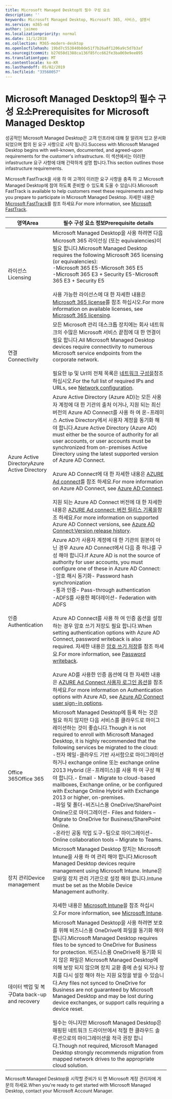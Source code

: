 ```yaml
---
title: Microsoft Managed Desktop의 필수 구성 요소
description: ''
keywords: Microsoft Managed Desktop, Microsoft 365, 서비스, 설명서
ms.service: m365-md
author: jaimeo
ms.localizationpriority: normal
ms.date: 11/1/2018
ms.collection: M365-modern-desktop
ms.openlocfilehash: 19bd7c553840b0de51f7b26a8f1206a9c5d7b3af
ms.sourcegitcommit: b27650d1388ca136f85fcc662fe3ba069e9ee895
ms.translationtype: MT
ms.contentlocale: ko-KR
ms.lasthandoff: 05/02/2019
ms.locfileid: "33560057"
---
```

# <a name="prerequisites-for-microsoft-managed-desktop"></a><span data-ttu-id="9e57f-103">Microsoft Managed Desktop의 필수 구성 요소</span><span class="sxs-lookup"><span data-stu-id="9e57f-103">Prerequisites for Microsoft Managed Desktop</span></span>

<!--This topic is the target for a "Learn more" link in the Admin Portal (aka.ms/prereq-azure); do not delete.-->
<!--from Prerequisites -->

<span data-ttu-id="9e57f-104">성공적인 Microsoft Managed Desktop은 고객 인프라에 대해 잘 알려져 있고 문서화 되었으며 합의 된 요구 사항으로 시작 됩니다.</span><span class="sxs-lookup"><span data-stu-id="9e57f-104">Success with Microsoft Managed Desktop begins with well-known, documented, and agreed-upon requirements for the customer's infrastructure.</span></span> <span data-ttu-id="9e57f-105">이 섹션에서는 이러한 infastructure 요구 사항에 대해 간략하게 설명 합니다.</span><span class="sxs-lookup"><span data-stu-id="9e57f-105">This section outlines those infastructure requirements.</span></span> 

<span data-ttu-id="9e57f-106">Microsoft FastTrack을 사용 하 여 고객이 이러한 요구 사항을 충족 하 고 Microsoft Managed Desktop에 참여 하도록 준비할 수 있도록 도울 수 있습니다.</span><span class="sxs-lookup"><span data-stu-id="9e57f-106">Microsoft FastTrack is available to help customers meet these requirements and help you prepare to participate in Microsoft Managed Desktop.</span></span> <span data-ttu-id="9e57f-107">자세한 내용은 [Microsoft FastTrack](https://fasttrack.microsoft.com/about)를 참조 하세요.</span><span class="sxs-lookup"><span data-stu-id="9e57f-107">For more information, see [Microsoft FastTrack](https://fasttrack.microsoft.com/about).</span></span> 

<span data-ttu-id="9e57f-108">영역</span><span class="sxs-lookup"><span data-stu-id="9e57f-108">Area</span></span> | <span data-ttu-id="9e57f-109">필수 구성 요소 정보</span><span class="sxs-lookup"><span data-stu-id="9e57f-109">Prerequisite details</span></span>
--- | ---
<span data-ttu-id="9e57f-110">라이선스</span><span class="sxs-lookup"><span data-stu-id="9e57f-110">Licensing</span></span> |<span data-ttu-id="9e57f-111">Microsoft Managed Desktop을 사용 하려면 다음 Microsoft 365 라이선싱 (또는 equivalencies)이 필요 합니다.</span><span class="sxs-lookup"><span data-stu-id="9e57f-111">Microsoft Managed Desktop requires the following Microsoft 365 licensing (or equivalencies):</span></span><br><span data-ttu-id="9e57f-112">-Microsoft 365 E5</span><span class="sxs-lookup"><span data-stu-id="9e57f-112">-Microsoft 365 E5</span></span><br><span data-ttu-id="9e57f-113">-Microsoft 365 E3 + Security E5</span><span class="sxs-lookup"><span data-stu-id="9e57f-113">-Microsoft 365 E3 + Security E5</span></span><br><br><span data-ttu-id="9e57f-114">사용 가능한 라이선스에 대 한 자세한 내용은 [Microsoft 365 license](https://www.microsoft.com/microsoft-365/compare-all-microsoft-365-plans)를 참조 하십시오.</span><span class="sxs-lookup"><span data-stu-id="9e57f-114">For more information on available licenses, see [Microsoft 365 licensing](https://www.microsoft.com/microsoft-365/compare-all-microsoft-365-plans).</span></span>
<span data-ttu-id="9e57f-115">연결</span><span class="sxs-lookup"><span data-stu-id="9e57f-115">Connectivity</span></span> |  <span data-ttu-id="9e57f-116">모든 Microsoft 관리 데스크톱 장치에는 회사 네트워크의 수많은 Microsoft 서비스 끝점에 대 한 연결이 필요 합니다.</span><span class="sxs-lookup"><span data-stu-id="9e57f-116">All Microsoft Managed Desktop devices require connectivity to numerous Microsoft service endpoints from the corporate network.</span></span><br><br><span data-ttu-id="9e57f-117">필요한 Ip 및 Url의 전체 목록은 [네트워크 구성을](../get-ready/network.md)참조 하십시오.</span><span class="sxs-lookup"><span data-stu-id="9e57f-117">For the full list of required IPs and URLs, see [Network configuration](../get-ready/network.md).</span></span> 
<span data-ttu-id="9e57f-118">Azure Active Directory</span><span class="sxs-lookup"><span data-stu-id="9e57f-118">Azure Active Directory</span></span> |    <span data-ttu-id="9e57f-119">Azure Active Directory (Azure AD)는 모든 사용자 계정에 대 한 기관의 출처 이거나, 지원 되는 최신 버전의 Azure AD Connect를 사용 하 여 온-프레미스 Active Directory에서 사용자 계정을 동기화 해야 합니다.</span><span class="sxs-lookup"><span data-stu-id="9e57f-119">Azure Active Directory (Azure AD) must either be the source of authority for all user accounts, or user accounts must be synchronized from on-premises Active Directory using the latest supported version of Azure AD Connect.</span></span><br><br><span data-ttu-id="9e57f-120">Azure AD Connect에 대 한 자세한 내용은 [AZURE Ad connect](https://docs.microsoft.com/azure/active-directory/hybrid/whatis-azure-ad-connect)를 참조 하세요.</span><span class="sxs-lookup"><span data-stu-id="9e57f-120">For more information on Azure AD Connect, see [Azure AD Connect](https://docs.microsoft.com/azure/active-directory/hybrid/whatis-azure-ad-connect).</span></span><br><br><span data-ttu-id="9e57f-121">지원 되는 Azure AD Connect 버전에 대 한 자세한 내용은 [AZURE Ad connect: 버전 릴리스 기록을](https://docs.microsoft.com/azure/active-directory/hybrid/reference-connect-version-history)참조 하세요.</span><span class="sxs-lookup"><span data-stu-id="9e57f-121">For more information on supported Azure AD Connect versions, see [Azure AD Connect:Version release history](https://docs.microsoft.com/azure/active-directory/hybrid/reference-connect-version-history).</span></span>
<span data-ttu-id="9e57f-122">인증</span><span class="sxs-lookup"><span data-stu-id="9e57f-122">Authentication</span></span> |    <span data-ttu-id="9e57f-123">Azure AD가 사용자 계정에 대 한 기관의 원본이 아닌 경우 Azure AD Connect에서 다음 중 하나를 구성 해야 합니다.</span><span class="sxs-lookup"><span data-stu-id="9e57f-123">If Azure AD is not the source of authority for user accounts, you must configure one of these in Azure AD Connect:</span></span><br><span data-ttu-id="9e57f-124">-암호 해시 동기화</span><span class="sxs-lookup"><span data-stu-id="9e57f-124">- Password hash synchronization</span></span><br><span data-ttu-id="9e57f-125">-통과 인증</span><span class="sxs-lookup"><span data-stu-id="9e57f-125">- Pass-through authentication</span></span><br><span data-ttu-id="9e57f-126">-ADFS를 사용한 페더레이션</span><span class="sxs-lookup"><span data-stu-id="9e57f-126">- Federation with ADFS</span></span><br><br><span data-ttu-id="9e57f-127">Azure AD Connect를 사용 하 여 인증 옵션을 설정 하는 경우 암호 쓰기 저장도 필요 합니다.</span><span class="sxs-lookup"><span data-stu-id="9e57f-127">When setting authentication options with Azure AD Connect, password writeback is also required.</span></span> <span data-ttu-id="9e57f-128">자세한 내용은 [암호 쓰기 저장](https://docs.microsoft.com/azure/active-directory/authentication/howto-sspr-writeback)를 참조 하세요.</span><span class="sxs-lookup"><span data-stu-id="9e57f-128">For more information, see [Password writeback](https://docs.microsoft.com/azure/active-directory/authentication/howto-sspr-writeback).</span></span> <br><br><span data-ttu-id="9e57f-129">Azure AD를 사용한 인증 옵션에 대 한 자세한 내용은 [AZURE Ad Connect 사용자 로그인 옵션](https://docs.microsoft.com/azure/active-directory/connect/active-directory-aadconnect-user-signin)을 참조 하세요.</span><span class="sxs-lookup"><span data-stu-id="9e57f-129">For more information on Authentication options with Azure AD, see [Azure AD Connect user sign-in options](https://docs.microsoft.com/azure/active-directory/connect/active-directory-aadconnect-user-signin).</span></span>
<span data-ttu-id="9e57f-130">Office 365</span><span class="sxs-lookup"><span data-stu-id="9e57f-130">Office 365</span></span> |    <span data-ttu-id="9e57f-131">Microsoft Managed Desktop에 등록 하는 것은 필요 하지 않지만 다음 서비스를 클라우드로 마이그레이션하는 것이 좋습니다.</span><span class="sxs-lookup"><span data-stu-id="9e57f-131">Though it is not required to enroll with Microsoft Managed Desktop, it is highly recommended that the following services be migrated to the cloud:</span></span><br><span data-ttu-id="9e57f-132">-전자 메일-클라우드 기반 사서함으로 마이그레이션하거나 exchange online 또는 exchange online 2013 Hybrid (온-프레미스)를 사용 하 여 구성 해야 합니다.</span><span class="sxs-lookup"><span data-stu-id="9e57f-132">- Email - Migrate to cloud-based mailboxes, Exchange online, or be configured with Exchange Online Hybrid with Exchange 2013 or higher, on-premises.</span></span><br><span data-ttu-id="9e57f-133">-파일 및 폴더-비즈니스용 OneDrive/SharePoint Online으로 마이그레이션</span><span class="sxs-lookup"><span data-stu-id="9e57f-133">- Files and folders – Migrate to OneDrive for Business/SharePoint Online.</span></span><br><span data-ttu-id="9e57f-134">-온라인 공동 작업 도구-팀으로 마이그레이션</span><span class="sxs-lookup"><span data-stu-id="9e57f-134">- Online collaboration tools – Migrate to Teams.</span></span>
<span data-ttu-id="9e57f-135">장치 관리</span><span class="sxs-lookup"><span data-stu-id="9e57f-135">Device management</span></span> | <span data-ttu-id="9e57f-136">Microsoft Managed Desktop 장치는 Microsoft Intune을 사용 하 여 관리 해야 합니다.</span><span class="sxs-lookup"><span data-stu-id="9e57f-136">Microsoft Managed Desktop devices require management using Microsoft Intune.</span></span> <span data-ttu-id="9e57f-137">Intune은 모바일 장치 관리 기관으로 설정 해야 합니다.</span><span class="sxs-lookup"><span data-stu-id="9e57f-137">Intune must be set as the Mobile Device Management authority.</span></span><br><br><span data-ttu-id="9e57f-138">자세한 내용은 [Microsoft Intune](https://www.microsoft.com/cloud-platform/microsoft-intune)을 참조 하십시오.</span><span class="sxs-lookup"><span data-stu-id="9e57f-138">For more information, see [Microsoft Intune](https://www.microsoft.com/cloud-platform/microsoft-intune).</span></span> 
<span data-ttu-id="9e57f-139">데이터 백업 및 복구</span><span class="sxs-lookup"><span data-stu-id="9e57f-139">Data back-up and recovery</span></span> | <span data-ttu-id="9e57f-140">Microsoft Managed Desktop을 사용 하려면 보호를 위해 비즈니스용 OneDrive에 파일을 동기화 해야 합니다.</span><span class="sxs-lookup"><span data-stu-id="9e57f-140">Microsoft Managed Desktop requires files to be synced to OneDrive for Business for protection.</span></span> <span data-ttu-id="9e57f-141">비즈니스용 OneDrive와 동기화 되지 않은 파일은 Microsoft Managed Desktop에 의해 보장 되지 않으며 장치 교환 중에 손실 되거나 장치를 다시 설정 해야 하는 지원 요청을 받을 수 있습니다.</span><span class="sxs-lookup"><span data-stu-id="9e57f-141">Any files not synced to OneDrive for Business are not guaranteed by Microsoft Managed Desktop and may be lost during device exchanges, or support calls requiring a device reset.</span></span><br><br><span data-ttu-id="9e57f-142">필수는 아니지만 Microsoft Managed Desktop은 매핑된 네트워크 드라이브에서 적절 한 클라우드 솔루션으로의 마이그레이션을 적극 권장 합니다.</span><span class="sxs-lookup"><span data-stu-id="9e57f-142">Though not required, Microsoft Managed Desktop strongly recommends migration from mapped network drives to the appropriate cloud solution.</span></span>  

<span data-ttu-id="9e57f-143">Microsoft Managed Desktop을 시작할 준비가 되 면 Microsoft 계정 관리자에 게 문의 하세요.</span><span class="sxs-lookup"><span data-stu-id="9e57f-143">When you're ready to get started with Microsoft Managed Desktop, contact your Microsoft Account Manager.</span></span> 
